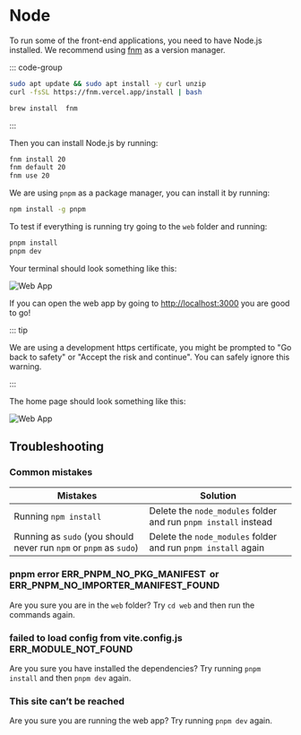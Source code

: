 # Node

To run some of the front-end applications, you need to have Node.js installed. We recommend using [fnm](https://github.com/Schniz/fnm) as a version manager.

::: code-group

```sh [Ubuntu]
sudo apt update && sudo apt install -y curl unzip
curl -fsSL https://fnm.vercel.app/install | bash
```

```sh [Mac]
brew install  fnm
```

:::

Then you can install Node.js by running:

```sh
fnm install 20
fnm default 20
fnm use 20
```

We are using `pnpm` as a package manager, you can install it by running:

```sh
npm install -g pnpm
```

To test if everything is running try going to the `web` folder and running:

```sh
pnpm install
pnpm dev
```

Your terminal should look something like this:

![Web App](/static/web_install.png)

If you can open the web app by going to <http://localhost:3000> you are good to go!

::: tip

We are using a development https certificate, you might be prompted to "Go back to safety" or "Accept the risk and continue". You can safely ignore this warning.

:::

The home page should look something like this:

![Web App](/static/rgs_home.png)

## Troubleshooting

### Common mistakes

| Mistakes                                                           | Solution                                                        |
| ------------------------------------------------------------------ | --------------------------------------------------------------- |
| Running `npm install`                                              | Delete the `node_modules` folder and run `pnpm install` instead |
| Running as `sudo` (you should never run `npm` or `pnpm` as `sudo`) | Delete the `node_modules` folder and run `pnpm install` again   |


### pnpm error ERR_PNPM_NO_PKG_MANIFEST  or  ERR_PNPM_NO_IMPORTER_MANIFEST_FOUND

Are you sure you are in the `web` folder? Try `cd web` and then run the commands again.

### failed to load config from vite.config.js ERR_MODULE_NOT_FOUND

Are you sure you have installed the dependencies? Try running `pnpm install` and then `pnpm dev` again.

### This site can’t be reached

Are you sure you are running the web app? Try running `pnpm dev` again.
